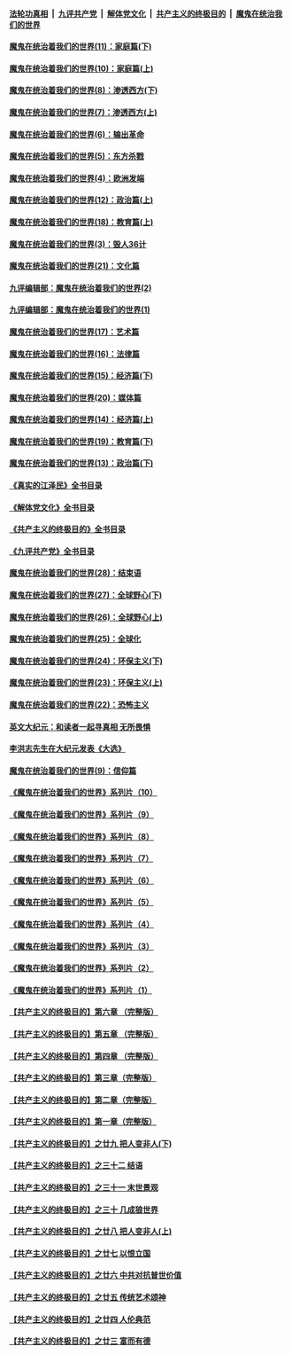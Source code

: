 ####  [法轮功真相](../../../../basic/blob/master/README.md?t=01082012) &nbsp;|&nbsp; [九评共产党](../../../../9ping.md/blob/master/README.md?t=01082012) &nbsp;|&nbsp; [解体党文化](../../../../jtdwh.md/blob/master/README.md?t=01082012)  &nbsp;|&nbsp; [共产主义的终极目的](../../../../gczydzjmd.md/blob/master/README.md?t=01082012) &nbsp;|&nbsp; [魔鬼在统治我们的世界](../../../../mgztzwmdsj.md/blob/master/README.md?t=01082012) 

#### [魔鬼在统治着我们的世界(11)：家庭篇(下)](../pages/nsc422/n10440961.md?t=01082012) 

#### [魔鬼在统治着我们的世界(10)：家庭篇(上)](../pages/nsc422/n10435448.md?t=01082012) 

#### [魔鬼在统治着我们的世界(8)：渗透西方(下)](../pages/nsc422/n10429603.md?t=01082012) 

#### [魔鬼在统治着我们的世界(7)：渗透西方(上)](../pages/nsc422/n10426013.md?t=01082012) 

#### [魔鬼在统治着我们的世界(6)：输出革命](../pages/nsc422/n10421536.md?t=01082012) 

#### [魔鬼在统治着我们的世界(5)：东方杀戮](../pages/nsc422/n10417707.md?t=01082012) 

#### [魔鬼在统治着我们的世界(4)：欧洲发端](../pages/nsc422/n10414890.md?t=01082012) 

#### [魔鬼在统治着我们的世界(12)：政治篇(上)](../pages/nsc422/n10444576.md?t=01082012) 

#### [魔鬼在统治着我们的世界(18)：教育篇(上)](../pages/nsc422/n10526970.md?t=01082012) 

#### [魔鬼在统治着我们的世界(3)：毁人36计](../pages/nsc422/n10411583.md?t=01082012) 

#### [魔鬼在统治着我们的世界(21)：文化篇](../pages/nsc422/n10597706.md?t=01082012) 

#### [九评编辑部：魔鬼在统治着我们的世界(2)](../pages/nsc422/n10410036.md?t=01082012) 

#### [九评编辑部：魔鬼在统治着我们的世界(1)](../pages/nsc422/n10406825.md?t=01082012) 

#### [魔鬼在统治着我们的世界(17)：艺术篇](../pages/nsc422/n10499093.md?t=01082012) 

#### [魔鬼在统治着我们的世界(16)：法律篇](../pages/nsc422/n10485969.md?t=01082012) 

#### [魔鬼在统治着我们的世界(15)：经济篇(下)](../pages/nsc422/n10469975.md?t=01082012) 

#### [魔鬼在统治着我们的世界(20)：媒体篇](../pages/nsc422/n10586579.md?t=01082012) 

#### [魔鬼在统治着我们的世界(14)：经济篇(上)](../pages/nsc422/n10457370.md?t=01082012) 

#### [魔鬼在统治着我们的世界(19)：教育篇(下)](../pages/nsc422/n10564808.md?t=01082012) 

#### [魔鬼在统治着我们的世界(13)：政治篇(下)](../pages/nsc422/n10448270.md?t=01082012) 

#### [《真实的江泽民》全书目录](../pages/nsc422/n13721399.md?t=01082012) 

#### [《解体党文化》全书目录](../pages/nsc422/n13721157.md?t=01082012) 

#### [《共产主义的终极目的》全书目录](../pages/nsc422/n13721048.md?t=01082012) 

#### [《九评共产党》全书目录](../pages/nsc422/n13708085.md?t=01082012) 

#### [魔鬼在统治着我们的世界(28)：结束语](../pages/nsc422/n10936246.md?t=01082012) 

#### [魔鬼在统治着我们的世界(27)：全球野心(下)](../pages/nsc422/n10928319.md?t=01082012) 

#### [魔鬼在统治着我们的世界(26)：全球野心(上)](../pages/nsc422/n10900318.md?t=01082012) 

#### [魔鬼在统治着我们的世界(25)：全球化](../pages/nsc422/n10788205.md?t=01082012) 

#### [魔鬼在统治着我们的世界(24)：环保主义(下)](../pages/nsc422/n10695307.md?t=01082012) 

#### [魔鬼在统治着我们的世界(23)：环保主义(上)](../pages/nsc422/n10688613.md?t=01082012) 

#### [魔鬼在统治着我们的世界(22)：恐怖主义](../pages/nsc422/n10614727.md?t=01082012) 

#### [英文大纪元：和读者一起寻真相 无所畏惧](../pages/nsc422/n12542027.md?t=01082012) 

#### [李洪志先生在大纪元发表《大选》](../pages/nsc422/n12534746.md?t=01082012) 

#### [魔鬼在统治着我们的世界(9)：信仰篇](../pages/nsc422/n10432159.md?t=01082012) 

#### [《魔鬼在统治着我们的世界》系列片（10）](../pages/nsc422/n12292670.md?t=01082012) 

#### [《魔鬼在统治着我们的世界》系列片（9）](../pages/nsc422/n12290859.md?t=01082012) 

#### [《魔鬼在统治着我们的世界》系列片（8）](../pages/nsc422/n12287445.md?t=01082012) 

#### [《魔鬼在统治着我们的世界》系列片（7）](../pages/nsc422/n12283425.md?t=01082012) 

#### [《魔鬼在统治着我们的世界》系列片（6）](../pages/nsc422/n12282314.md?t=01082012) 

#### [《魔鬼在统治着我们的世界》系列片（5）](../pages/nsc422/n12281419.md?t=01082012) 

#### [《魔鬼在统治着我们的世界》系列片（4）](../pages/nsc422/n12274024.md?t=01082012) 

#### [《魔鬼在统治着我们的世界》系列片（3）](../pages/nsc422/n12271322.md?t=01082012) 

#### [《魔鬼在统治着我们的世界》系列片（2）](../pages/nsc422/n12269049.md?t=01082012) 

#### [《魔鬼在统治着我们的世界》系列片（1）](../pages/nsc422/n12267575.md?t=01082012) 

#### [【共产主义的终极目的】第六章 （完整版）](../pages/nsc422/n11428913.md?t=01082012) 

#### [【共产主义的终极目的】第五章 （完整版）](../pages/nsc422/n11428912.md?t=01082012) 

#### [【共产主义的终极目的】第四章 （完整版）](../pages/nsc422/n11428907.md?t=01082012) 

#### [【共产主义的终极目的】第三章（完整版）](../pages/nsc422/n11428848.md?t=01082012) 

#### [【共产主义的终极目的】第二章（完整版）](../pages/nsc422/n11428831.md?t=01082012) 

#### [【共产主义的终极目的】第一章（完整版）](../pages/nsc422/n11417651.md?t=01082012) 

#### [【共产主义的终极目的】之廿九 把人变非人(下)](../pages/nsc422/n11344140.md?t=01082012) 

#### [【共产主义的终极目的】之三十二 结语](../pages/nsc422/n11360535.md?t=01082012) 

#### [【共产主义的终极目的】之三十一 末世景观](../pages/nsc422/n11351129.md?t=01082012) 

#### [【共产主义的终极目的】之三十 几成狼世界](../pages/nsc422/n11348280.md?t=01082012) 

#### [【共产主义的终极目的】之廿八 把人变非人(上)](../pages/nsc422/n11340492.md?t=01082012) 

#### [【共产主义的终极目的】之廿七 以恨立国](../pages/nsc422/n11336944.md?t=01082012) 

#### [【共产主义的终极目的】之廿六 中共对抗普世价值](../pages/nsc422/n11324785.md?t=01082012) 

#### [【共产主义的终极目的】之廿五 传统艺术颂神](../pages/nsc422/n11296396.md?t=01082012) 

#### [【共产主义的终极目的】之廿四 人伦典范](../pages/nsc422/n11296397.md?t=01082012) 

#### [【共产主义的终极目的】之廿三 富而有德](../pages/nsc422/n11283598.md?t=01082012) 

